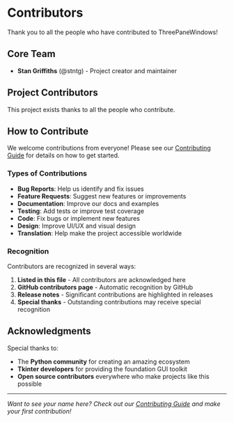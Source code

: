 # Contributors

Thank you to all the people who have contributed to ThreePaneWindows!

## Core Team

- **Stan Griffiths** (@stntg) - Project creator and maintainer

## Project Contributors

This project exists thanks to all the people who contribute.

<!-- Contributors will be automatically added here when they make their
     first contribution -->

## How to Contribute

We welcome contributions from everyone! Please see our
[Contributing Guide](CONTRIBUTING.md) for details on how to get started.

### Types of Contributions

- **Bug Reports**: Help us identify and fix issues
- **Feature Requests**: Suggest new features or improvements
- **Documentation**: Improve our docs and examples
- **Testing**: Add tests or improve test coverage
- **Code**: Fix bugs or implement new features
- **Design**: Improve UI/UX and visual design
- **Translation**: Help make the project accessible worldwide

### Recognition

Contributors are recognized in several ways:

1. **Listed in this file** - All contributors are acknowledged here
2. **GitHub contributors page** - Automatic recognition by GitHub
3. **Release notes** - Significant contributions are highlighted in
   releases
4. **Special thanks** - Outstanding contributions may receive special
   recognition

## Acknowledgments

Special thanks to:

- The **Python community** for creating an amazing ecosystem
- **Tkinter developers** for providing the foundation GUI toolkit
- **Open source contributors** everywhere who make projects like this
  possible

---

*Want to see your name here? Check out our [Contributing Guide](CONTRIBUTING.md)
and make your first contribution!*
